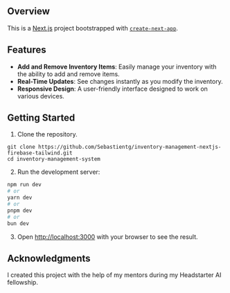 ## Overview 
This is a [Next.js](https://nextjs.org/) project bootstrapped with [`create-next-app`](https://github.com/vercel/next.js/tree/canary/packages/create-next-app).

## Features

- **Add and Remove Inventory Items**: Easily manage your inventory with the ability to add and remove items.
- **Real-Time Updates**: See changes instantly as you modify the inventory.
- **Responsive Design**: A user-friendly interface designed to work on various devices.

## Getting Started

1. Clone the repository.

```
git clone https://github.com/Sebastientg/inventory-management-nextjs-firebase-tailwind.git
cd inventory-management-system
```

2. Run the development server:

```bash
npm run dev
# or
yarn dev
# or
pnpm dev
# or
bun dev
```

3. Open [http://localhost:3000](http://localhost:3000) with your browser to see the result.

## Acknowledgments

I created this project with the help of my mentors during my Headstarter AI fellowship. 



